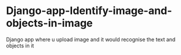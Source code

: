 # Django-app-Identify-image-and-objects-in-image
Django app where u upload image and it would recognise the text and objects in it
